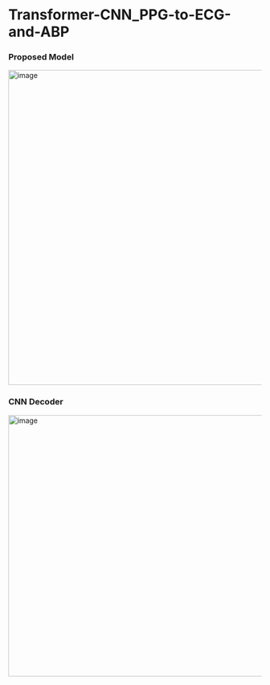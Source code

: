 # Transformer-CNN_PPG-to-ECG-and-ABP

### Proposed Model
<img width="1272" height="627" alt="image" src="https://github.com/user-attachments/assets/8b9f91bc-58f2-4077-a327-0757e082a8c8" />

### CNN Decoder
<img width="536" height="520" alt="image" src="https://github.com/user-attachments/assets/7f2884d6-cdb0-4a3a-b677-89fea938cf19" />

